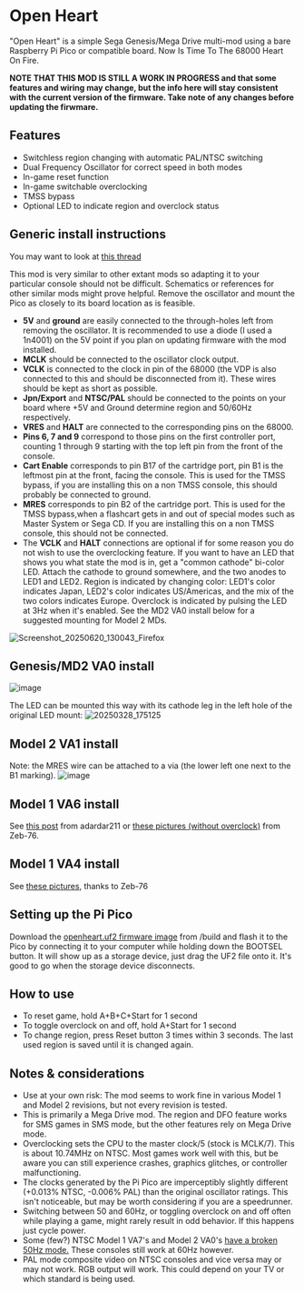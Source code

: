 # Open Heart
"Open Heart" is a simple Sega Genesis/Mega Drive multi-mod using a bare Raspberry Pi Pico or compatible board. Now Is Time To The 68000 Heart On Fire.

**NOTE THAT THIS MOD IS STILL A WORK IN PROGRESS and that some features and wiring may change, but the info here will stay consistent with the current version of the firmware. Take note of any changes before updating the firwmare.**

## Features
- Switchless region changing with automatic PAL/NTSC switching
- Dual Frequency Oscillator for correct speed in both modes
- In-game reset function
- In-game switchable overclocking
- TMSS bypass
- Optional LED to indicate region and overclock status

## Generic install instructions

You may want to look at [this thread](https://github.com/DUSTINODELLOFFICIAL/openheart/issues/4)

This mod is very similar to other extant mods so adapting it to your particular console should not be difficult. Schematics or references for other similar mods might prove helpful.
Remove the oscillator and mount the Pico as closely to its board location as is feasible.
- **5V** and **ground** are easily connected to the through-holes left from removing the oscillator. It is recommended to use a diode (I used a 1n4001) on the 5V point if you plan on updating firmware with the mod installed.
- **MCLK** should be connected to the oscillator clock output. 
- **VCLK** is connected to the clock in pin of the 68000 (the VDP is also connected to this and should be disconnected from it). These wires should be kept as short as possible.
- **Jpn/Export** and **NTSC/PAL** should be connected to the points on your board where +5V and Ground determine region and 50/60Hz respectively.
- **VRES** and **HALT** are connected to the corresponding pins on the 68000. 
- **Pins 6, 7 and 9** correspond to those pins on the first controller port, counting 1 through 9 starting with the top left pin from the front of the console.
- **Cart Enable** corresponds to pin B17 of the cartridge port, pin B1 is the leftmost pin at the front, facing the console. This is used for the TMSS bypass, if you are installing this on a non TMSS console, this should probably be connected to ground.
- **MRES** corresponds to pin B2 of the cartridge port. This is used for the TMSS bypass,when a flashcart gets in and out of special modes such as Master System or Sega CD. If you are installing this on a non TMSS console, this should not be connected.
- The **VCLK** and **HALT** connections are optional if for some reason you do not wish to use the overclocking feature. If you want to have an LED that shows you what state the mod is in, get a "common cathode" bi-color LED. Attach the cathode to ground somewhere, and the two anodes to LED1 and LED2. Region is indicated by changing color: LED1's color indicates Japan, LED2's color indicates US/Americas, and the mix of the two colors indicates Europe. Overclock is indicated by pulsing the LED at 3Hz when it's enabled. See the MD2 VA0 install below for a suggested mounting for Model 2 MDs.

![Screenshot_20250620_130043_Firefox](https://github.com/user-attachments/assets/a3d26eb5-29e0-487f-9045-4d70c442b57f)

## Genesis/MD2 VA0 install
![image](https://github.com/user-attachments/assets/ee34c3cc-4640-4e1c-9d61-5105bb64a103)

The LED can be mounted this way with its cathode leg in the left hole of the original LED mount:
![20250328_175125](https://github.com/user-attachments/assets/477e97ee-7fe8-4cce-ab1f-0cc4175103df)

## Model 2 VA1 install
Note: the MRES wire can be attached to a via (the lower left one next to the B1 marking).
![image](https://github.com/user-attachments/assets/c1c9d5d3-175b-4908-ab80-af9f95baf7d5)

## Model 1 VA6 install
See [this post](https://github.com/DUSTINODELLOFFICIAL/openheart/issues/4#issuecomment-2764840539) from adardar211 or [these pictures (without overclock)](https://imgur.com/a/E07TWUL)  from Zeb-76.

## Model 1 VA4 install
See [these pictures](https://imgur.com/a/BYaBhWR), thanks to Zeb-76

## Setting up the Pi Pico
Download the [openheart.uf2 firmware image](https://github.com/DUSTINODELLOFFICIAL/openheart/raw/refs/heads/main/build/openheart.uf2) from /build and flash it to the Pico by connecting it to your computer while holding down the BOOTSEL button. It will show up as a storage device, just drag the UF2 file onto it. It's good to go when the storage device disconnects.

## How to use
- To reset game, hold A+B+C+Start for 1 second
- To toggle overclock on and off, hold A+Start for 1 second
- To change region, press Reset button 3 times within 3 seconds. The last used region is saved until it is changed again.

## Notes & considerations
- Use at your own risk: The mod seems to work fine in various Model 1 and Model 2 revisions, but not every revision is tested.
- This is primarily a Mega Drive mod. The region and DFO feature works for SMS games in SMS mode, but the other features rely on Mega Drive mode.
- Overclocking sets the CPU to the master clock/5 (stock is MCLK/7). This is about 10.74MHz on NTSC. Most games work well with this, but be aware you can still experience crashes, graphics glitches, or controller malfunctioning.
- The clocks generated by the Pi Pico are imperceptibly slightly different (+0.013% NTSC, -0.006% PAL) than the original oscillator ratings. This isn't noticeable, but may be worth considering if you are a speedrunner.
- Switching between 50 and 60Hz, or toggling overclock on and off often while playing a game, might rarely result in odd behavior. If this happens just cycle power.
- Some (few?) NTSC Model 1 VA7's and Model 2 VA0's [have a broken 50Hz mode.](https://consolemods.org/wiki/Genesis:Motherboard_Differences#VA0_(1993,_All_Regions) "have a broken 50Hz mode.") These consoles still work at 60Hz however.
- PAL mode composite video on NTSC consoles and vice versa may or may not work. RGB output will work. This could depend on your TV or which standard is being used.
